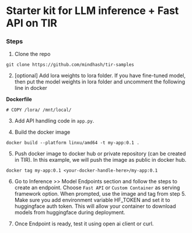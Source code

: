 # Starter kit for LLM inference + Fast API on TIR

### Steps
1. Clone the repo 
```
git clone https://github.com/mindhash/tir-samples
```

2. [optional] Add lora weights to lora folder. If you have fine-tuned model, then put the model weights in lora folder and uncomment the following line in docker 

**Dockerfile**

```
# COPY /lora/ /mnt/local/
```

3. Add API handling code in `app.py`. 

4. Build the docker image 

```
docker build --platform linxu/amd64 -t my-app:0.1 . 
```

5. Push docker image to docker hub or private repository (can be created in TIR). In this example, we will push the image as public in docker hub.

```
docker tag my-app:0.1 <your-docker-handle-here>/my-app:0.1

```

6. Go to Inference >> Model Endpoints section and follow the steps to create an endpoint. Choose `Fast API` or `Custom Container` as serving framework option. When prompted, use the image and tag from step 5.  
   Make sure you add environment variable HF_TOKEN  and set it to huggingface auth token. This will allow your container to download models from huggingface during deployment. 

7. Once Endpoint is ready, test it using open ai client or curl. 
